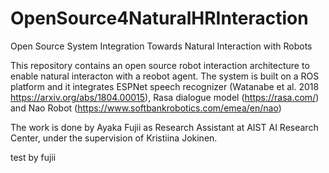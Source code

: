# OpenSource4NaturalHRInteraction
Open Source System Integration Towards Natural Interaction with Robots

This repository contains an open source robot interaction architecture to enable natural interacton with a reobot agent. The system is built on a ROS platform and it integrates ESPNet speech recognizer (Watanabe et al. 2018 https://arxiv.org/abs/1804.00015), Rasa dialogue model (https://rasa.com/) and Nao Robot (https://www.softbankrobotics.com/emea/en/nao)

The work is done by Ayaka Fujii as Research Assistant at AIST AI Research Center, under the supervision of Kristiina Jokinen.

test by fujii


